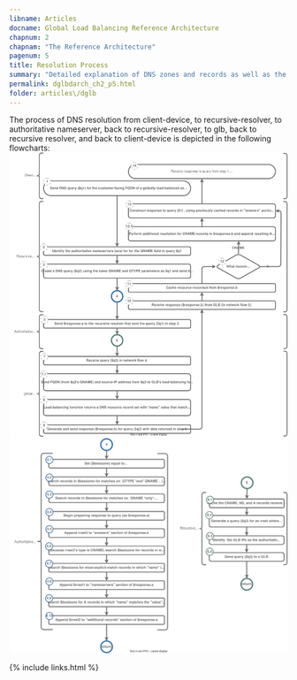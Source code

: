 ```yaml
---
libname: Articles
docname: Global Load Balancing Reference Architecture
chapnum: 2
chapnam: "The Reference Architecture"
pagenum: 5
title: Resolution Process
summary: "Detailed explanation of DNS zones and records as well as the recursive resolution process used in this architecture."
permalink: dglbdarch_ch2_p5.html
folder: articles\/dglb
---
```


The process of DNS resolution from client-device, to recursive-resolver, to authoritative nameserver, back to recursive-resolver, to glb, back to recursive resolver, and back to client-device is depicted in the following flowcharts:
![image](./dglb-resolution-flowchart.drawio.svg)
![image](./dglb-resolution-flowchart4.drawio.svg)

{% include links.html %}